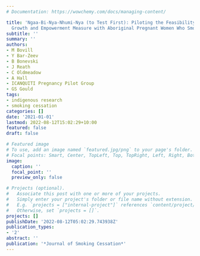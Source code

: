 ```yaml
---
# Documentation: https://wowchemy.com/docs/managing-content/

title: 'Ngaa-Bi-Nya-Nhumi-Nya (to Test First): Piloting the Feasibility of Using the
  Growth and Empowerment Measure with Aboriginal Pregnant Women Who Smoke'
subtitle: ''
summary: ''
authors:
- M Bovill
- Y Bar-Zeev
- B Bonevski
- J Reath
- C Oldmeadow
- A Hall
- ICANQUITI Pregnancy Pilot Group
- GS Gould
tags:
- indigenous research
- smoking cessation
categories: []
date: '2021-01-01'
lastmod: 2022-08-12T15:02:29+10:00
featured: false
draft: false

# Featured image
# To use, add an image named `featured.jpg/png` to your page's folder.
# Focal points: Smart, Center, TopLeft, Top, TopRight, Left, Right, BottomLeft, Bottom, BottomRight.
image:
  caption: ''
  focal_point: ''
  preview_only: false

# Projects (optional).
#   Associate this post with one or more of your projects.
#   Simply enter your project's folder or file name without extension.
#   E.g. `projects = ["internal-project"]` references `content/project/deep-learning/index.md`.
#   Otherwise, set `projects = []`.
projects: []
publishDate: '2022-08-12T05:02:29.743938Z'
publication_types:
- '2'
abstract: ''
publication: '*Journal of Smoking Cessation*'
---
```

